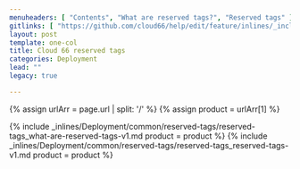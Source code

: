 ```yaml
---
menuheaders: [ "Contents", "What are reserved tags?", "Reserved tags" ]
gitlinks: [ "https://github.com/cloud66/help/edit/feature/inlines/_includes/_inlines/Deployment/common/reserved-tags/reserved-tags_contents-v1.md", "https://github.com/cloud66/help/edit/feature/inlines/_includes/_inlines/Deployment/common/reserved-tags/reserved-tags_what-are-reserved-tags-v1.md", "https://github.com/cloud66/help/edit/feature/inlines/_includes/_inlines/Deployment/common/reserved-tags/reserved-tags_reserved-tags-v1.md" ]
layout: post
template: one-col
title: Cloud 66 reserved tags
categories: Deployment
lead: ""
legacy: true

---
```


{% assign urlArr = page.url | split: '/' %}
{% assign product = urlArr[1] %}


<a name="2"></a>{% include _inlines/Deployment/common/reserved-tags/reserved-tags_what-are-reserved-tags-v1.md  product = product %}
<a name="3"></a>{% include _inlines/Deployment/common/reserved-tags/reserved-tags_reserved-tags-v1.md  product = product %}
